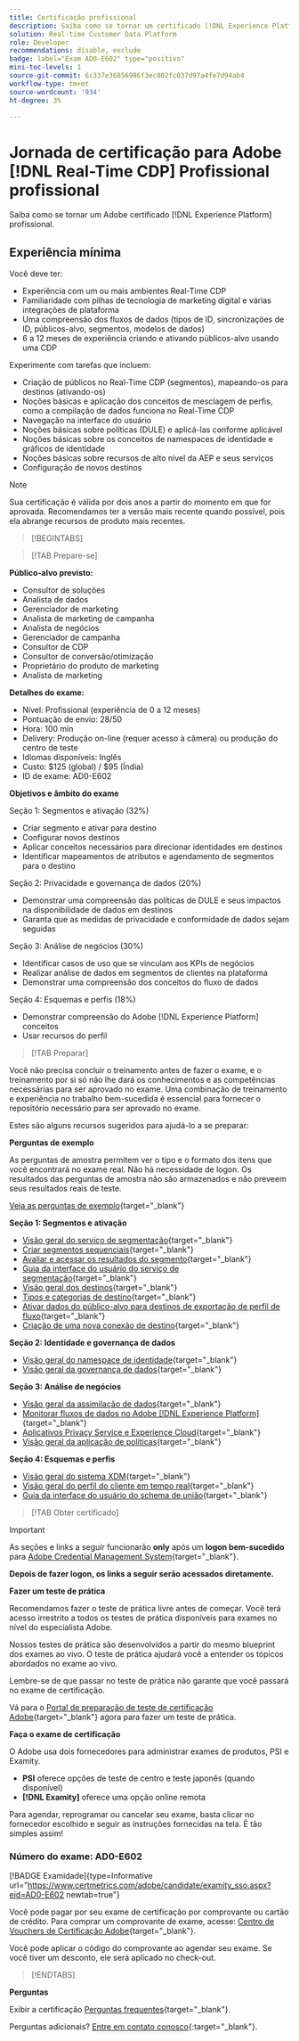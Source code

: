 ```yaml
---
title: Certificação profissional
description: Saiba como se tornar um certificado [!DNL Experience Platform] Profissional [!DNL Real-Time Customer Data Platform]
solution: Real-time Customer Data Platform
role: Developer
recommendations: disable, exclude
badge: label="Exam AD0-E602" type="positivo"
mini-toc-levels: 1
source-git-commit: 6c337e36856986f3ec802fc037d97a4fe7d94ab4
workflow-type: tm+mt
source-wordcount: '934'
ht-degree: 3%

---
```


# Jornada de certificação para Adobe [!DNL Real-Time CDP] Profissional profissional

Saiba como se tornar um Adobe certificado [!DNL Experience Platform] profissional.

## Experiência mínima

Você deve ter:

* Experiência com um ou mais ambientes Real-Time CDP
* Familiaridade com pilhas de tecnologia de marketing digital e várias integrações de plataforma
* Uma compreensão dos fluxos de dados (tipos de ID, sincronizações de ID, públicos-alvo, segmentos, modelos de dados)
* 6 a 12 meses de experiência criando e ativando públicos-alvo usando uma CDP

Experimente com tarefas que incluem:

* Criação de públicos no Real-Time CDP (segmentos), mapeando-os para destinos (ativando-os)
* Noções básicas e aplicação dos conceitos de mesclagem de perfis, como a compilação de dados funciona no Real-Time CDP
* Navegação na interface do usuário
* Noções básicas sobre políticas (DULE) e aplicá-las conforme aplicável
* Noções básicas sobre os conceitos de namespaces de identidade e gráficos de identidade
* Noções básicas sobre recursos de alto nível da AEP e seus serviços
* Configuração de novos destinos

>[!NOTE]
>
>Sua certificação é válida por dois anos a partir do momento em que for aprovada. Recomendamos ter a versão mais recente quando possível, pois ela abrange recursos de produto mais recentes.

>[!BEGINTABS]

>[!TAB Prepare-se]

**Público-alvo previsto:**

* Consultor de soluções
* Analista de dados
* Gerenciador de marketing
* Analista de marketing de campanha
* Analista de negócios
* Gerenciador de campanha
* Consultor de CDP
* Consultor de conversão/otimização
* Proprietário do produto de marketing
* Analista de marketing

**Detalhes do exame:**

* Nível: Profissional (experiência de 0 a 12 meses)
* Pontuação de envio: 28/50
* Hora: 100 min
* Delivery: Produção on-line (requer acesso à câmera) ou produção do centro de teste
* Idiomas disponíveis: Inglês
* Custo: $125 (global) / $95 (Índia)
* ID de exame: AD0-E602

**Objetivos e âmbito do exame**

Seção 1: Segmentos e ativação (32%)

* Criar segmento e ativar para destino
* Configurar novos destinos
* Aplicar conceitos necessários para direcionar identidades em destinos
* Identificar mapeamentos de atributos e agendamento de segmentos para o destino

Seção 2: Privacidade e governança de dados (20%)

* Demonstrar uma compreensão das políticas de DULE e seus impactos na disponibilidade de dados em destinos
* Garanta que as medidas de privacidade e conformidade de dados sejam seguidas

Seção 3: Análise de negócios (30%)

* Identificar casos de uso que se vinculam aos KPIs de negócios
* Realizar análise de dados em segmentos de clientes na plataforma
* Demonstrar uma compreensão dos conceitos do fluxo de dados

Seção 4: Esquemas e perfis (18%)

* Demonstrar compreensão do Adobe [!DNL Experience Platform] conceitos
* Usar recursos do perfil

>[!TAB Preparar]

Você não precisa concluir o treinamento antes de fazer o exame, e o treinamento por si só não lhe dará os conhecimentos e as competências necessárias para ser aprovado no exame. Uma combinação de treinamento e experiência no trabalho bem-sucedida é essencial para fornecer o repositório necessário para ser aprovado no exame.

Estes são alguns recursos sugeridos para ajudá-lo a se preparar:

**Perguntas de exemplo**

As perguntas de amostra permitem ver o tipo e o formato dos itens que você encontrará no exame real. Não há necessidade de logon. Os resultados das perguntas de amostra não são armazenados e não preveem seus resultados reais de teste.

[Veja as perguntas de exemplo](https://scorpion.caveon.com/launchpad/ad3-e602-adobe-real-time-cdp-business-practitioner-professional-sample-questions){target="_blank"}

**Seção 1: Segmentos e ativação**

* [Visão geral do serviço de segmentação](https://experienceleague.adobe.com/docs/experience-platform/segmentation/home.html?lang=en){target="_blank"}
* [Criar segmentos sequenciais](https://experienceleague.adobe.com/docs/platform-learn/tutorials/segments/create-sequential-segments.html?lang=en){target="_blank"}
* [Avaliar e acessar os resultados do segmento](https://experienceleague.adobe.com/docs/experience-platform/segmentation/tutorials/evaluate-a-segment.html?lang=en){target="_blank"}
* [Guia da interface do usuário do serviço de segmentação](https://experienceleague.adobe.com/docs/experience-platform/segmentation/ui/overview.html?lang=en#scheduled-segmentation){target="_blank"}
* [Visão geral dos destinos](https://experienceleague.adobe.com/docs/experience-platform/destinations/home.html?lang=en){target="_blank"}
* [Tipos e categorias de destino](https://experienceleague.adobe.com/docs/experience-platform/destinations/destination-types.html?lang=en){target="_blank"}
* [Ativar dados do público-alvo para destinos de exportação de perfil de fluxo](https://experienceleague.adobe.com/docs/experience-platform/destinations/ui/activate/activate-streaming-profile-destinations.html?lang=en){target="_blank"}
* [Criação de uma nova conexão de destino](https://experienceleague.adobe.com/docs/experience-platform/destinations/ui/connect-destination.html?lang=en){target="_blank"}

**Seção 2: Identidade e governança de dados**

* [Visão geral do namespace de identidade](https://experienceleague.adobe.com/docs/experience-platform/identity/namespaces.html?lang=pt-BR){target="_blank"}
* [Visão geral da governança de dados](https://experienceleague.adobe.com/docs/experience-platform/data-governance/home.html?lang=pt-BR){target="_blank"}

**Seção 3: Análise de negócios**

* [Visão geral da assimilação de dados](https://experienceleague.adobe.com/docs/experience-platform/ingestion/home.html?lang=en){target="_blank"}
* [Monitorar fluxos de dados no Adobe [!DNL Experience Platform]](https://experienceleague.adobe.com/docs/platform-learn/tutorials/monitoring/data-monitoring.html?lang=en){target="_blank"}
* [Aplicativos Privacy Service e Experience Cloud](https://experienceleague.adobe.com/docs/experience-platform/privacy/experience-cloud-apps.html?lang=en){target="_blank"}
* [Visão geral da aplicação de políticas](https://experienceleague.adobe.com/docs/experience-platform/data-governance/enforcement/overview.html?lang=en){target="_blank"}

**Seção 4: Esquemas e perfis**

* [Visão geral do sistema XDM](https://experienceleague.adobe.com/docs/experience-platform/xdm/home.html?lang=pt-BR){target="_blank"}
* [Visão geral do perfil do cliente em tempo real](https://experienceleague.adobe.com/docs/experience-platform/rtcdp/profile/profile-overview.html?lang=en){target="_blank"}
* [Guia da interface do usuário do schema de união](https://experienceleague.adobe.com/docs/experience-platform/profile/union-schemas/union-schema.html?lang=pt-BR){target="_blank"}

>[!TAB Obter certificado]

>[!IMPORTANT]
>
>As seções e links a seguir funcionarão **only**  após um **logon bem-sucedido** para [Adobe Credential Management System](http://www.certmetrics.com/adobe){target="_blank"}.

**Depois de fazer logon, os links a seguir serão acessados diretamente.**

**Fazer um teste de prática**

Recomendamos fazer o teste de prática livre antes de começar. Você terá acesso irrestrito a todos os testes de prática disponíveis para exames no nível do especialista Adobe.

Nossos testes de prática são desenvolvidos a partir do mesmo blueprint dos exames ao vivo. O teste de prática ajudará você a entender os tópicos abordados no exame ao vivo.

Lembre-se de que passar no teste de prática não garante que você passará no exame de certificação.

Vá para o [Portal de preparação de teste de certificação Adobe](https://www.certmetrics.com/adobe/candidate/gmetrix_sso.aspx){target="_blank"} agora para fazer um teste de prática.

**Faça o exame de certificação**

O Adobe usa dois fornecedores para administrar exames de produtos, PSI e Examity.

* **PSI** oferece opções de teste de centro e teste japonês (quando disponível)
* **[!DNL Examity]** oferece uma opção online remota

Para agendar, reprogramar ou cancelar seu exame, basta clicar no fornecedor escolhido e seguir as instruções fornecidas na tela. É tão simples assim!

### Número do exame: AD0-E602

[!BADGE Examidade]{type=Informative url="https://www.certmetrics.com/adobe/candidate/examity_sso.aspx?eid=AD0-E602 newtab=true"}

Você pode pagar por seu exame de certificação por comprovante ou cartão de crédito. Para comprar um comprovante de exame, acesse: [Centro de Vouchers de Certificação Adobe](https://market.xvoucher.com/adobe/global){target="_blank"}.

Você pode aplicar o código do comprovante ao agendar seu exame. Se você tiver um desconto, ele será aplicado no check-out.

>[!ENDTABS]

**Perguntas**

Exibir a certificação [Perguntas frequentes](https://experienceleague.adobe.com/docs/certification/certification/faq.html?lang=en){target="_blank"}.

Perguntas adicionais? [Entre em contato conosco](mailto:certif@adobe.com){:target=&quot;_blank&quot;}.
